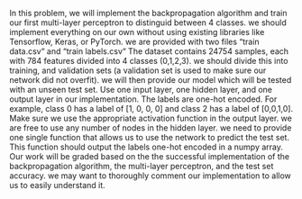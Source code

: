 In this problem, we will implement the backpropagation algorithm and train our first multi-layer perceptron to distinguid between 4 classes. we should implement everything on our own without using existing libraries like Tensorflow, Keras, or PyTorch.
we are provided with two files “train data.csv“ and “train labels.csv“ The dataset contains 24754 samples, each with 784 features divided into 4 classes (0,1,2,3). we should divide this into training, and validation sets (a validation set is used to make sure our network did not overfit). we will then provide our model which will be tested with an unseen test set.
Use one input layer, one hidden layer, and one output layer in our implementation. The labels are one-hot encoded. For example, class 0 has a label of [1, 0, 0, 0] and class 2 has a label of [0,0,1,0]. Make sure we use the appropriate activation function in the output layer. we are free to use any number of nodes in the hidden layer. we need to provide one single function that allows us to use the network to predict the test set. This function should output the labels one-hot encoded in a numpy array.
Our work will be graded based on the the successful implementation of the backpropagation algorithm, the multi-layer perceptron, and the test set accuracy. we may want to thoroughly comment our implementation to allow us to easily understand it.
